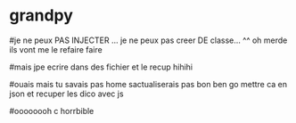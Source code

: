 # grandpy

#je ne peux PAS INJECTER ... je ne peux pas creer DE classe... ^^ oh merde ils vont me le refaire faire

#mais jpe ecrire dans des fichier et le recup hihihi

#ouais mais tu savais pas home sactualiserais pas bon ben go mettre ca en json et recuper les dico avec js

#oooooooh c horrbible 
